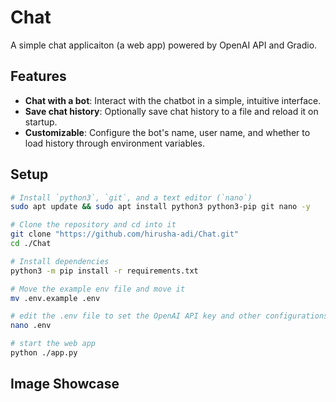# Chat

A simple chat applicaiton (a web app) powered by OpenAI API and Gradio.

## Features

- **Chat with a bot**: Interact with the chatbot in a simple, intuitive interface.
- **Save chat history**: Optionally save chat history to a file and reload it on startup.
- **Customizable**: Configure the bot's name, user name, and whether to load history through environment variables.

## Setup

```bash
# Install `python3`, `git`, and a text editor (`nano`)
sudo apt update && sudo apt install python3 python3-pip git nano -y

# Clone the repository and cd into it
git clone "https://github.com/hirusha-adi/Chat.git"
cd ./Chat

# Install dependencies
python3 -m pip install -r requirements.txt

# Move the example env file and move it
mv .env.example .env

# edit the .env file to set the OpenAI API key and other configurations 
nano .env

# start the web app
python ./app.py
```

## Image Showcase


